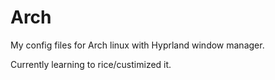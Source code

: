 # Arch
My config files for Arch linux with Hyprland window manager.

Currently learning to rice/custimized it. 
